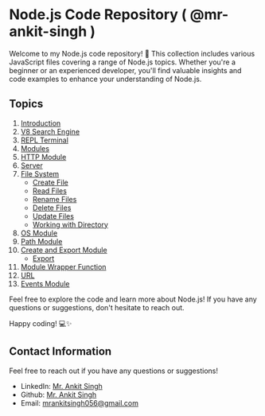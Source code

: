 
# Node.js Code Repository ( @mr-ankit-singh )

Welcome to my Node.js code repository! 🚀 This collection includes various JavaScript files covering a range of Node.js topics. Whether you're a beginner or an experienced developer, you'll find valuable insights and code examples to enhance your understanding of Node.js.

## Topics

1. [Introduction](01_Introduction.js)
2. [V8 Search Engine](02_V8_Search_Engine.js)
3. [REPL Terminal](03_REPL_Terminal.js)
4. [Modules](04_Modules.js)
5. [HTTP Module](08.0_HTTP_Module.js)
6. [Server](08.1_Server.js)
7. [File System](09.0_File_System.js)
   - [Create File](09.1_Create_File.js)
   - [Read Files](09.2_Read_Files.js)
   - [Rename Files](09.3_Rename_Files.js)
   - [Delete Files](09.4_Delete_Files.js)
   - [Update Files](09.5_Update_Files.js)
   - [Working with Directory](09.6_Working_with_Directory.js)
8. [OS Module](10_OS_Module.js)
9. [Path Module](11_Path_Module.js)
10. [Create and Export Module](12.0_Create_and_Export_Module.js)
    - [Export](12.1_Export.js)
11. [Module Wrapper Function](13_Module_Wrapper_Function.js)
12. [URL](14_URL.js)
13. [Events Module](15_Events_Module.js)

Feel free to explore the code and learn more about Node.js! If you have any questions or suggestions, don't hesitate to reach out.

Happy coding! 💻✨



## Contact Information

Feel free to reach out if you have any questions or suggestions!

- LinkedIn: [Mr. Ankit Singh](https://www.linkedin.com/in/mr-ankit-singh)
- Github: [Mr. Ankit Singh](https://www.github.com/mr-ankit-singh)
- Email: [mrankitsingh056@gmail.com](mailto:mrankitsingh056@gmail.com)

  


